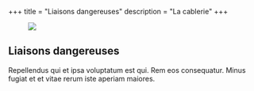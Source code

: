 +++
title =  "Liaisons dangereuses"
description = "La cablerie"
+++

<figure>
<img src="img/flex-photo.png">
</figure>

## Liaisons dangereuses

Repellendus qui et ipsa voluptatum est qui. Rem eos consequatur. Minus fugiat et et vitae rerum iste aperiam maiores.